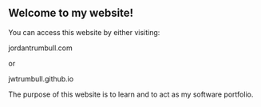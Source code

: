 ## Welcome to my website!

You can access this website by either visiting:

jordantrumbull.com

or

jwtrumbull.github.io


The purpose of this website is to learn and to act as my software portfolio. 

